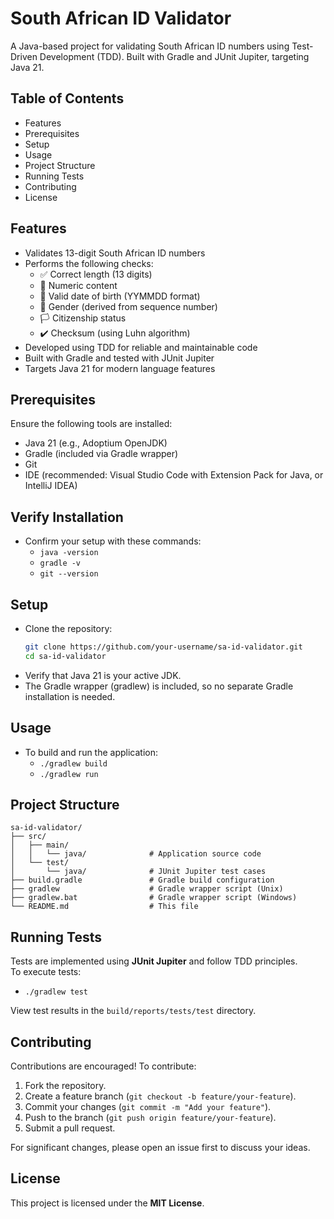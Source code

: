 # South African ID Validator
A Java-based project for validating South African ID numbers using Test-Driven Development (TDD). Built with Gradle and JUnit Jupiter, targeting Java 21.

## Table of Contents

- Features
- Prerequisites
- Setup
- Usage
- Project Structure
- Running Tests
- Contributing
- License

## Features
- Validates 13-digit South African ID numbers
- Performs the following checks:
  - ✅ Correct length (13 digits)
  - 🔢 Numeric content
  - 📅 Valid date of birth (YYMMDD format)
  - 🚻 Gender (derived from sequence number)
  - 🏳️ Citizenship status
  - ✔️ Checksum (using Luhn algorithm)
- Developed using TDD for reliable and maintainable code
- Built with Gradle and tested with JUnit Jupiter
- Targets Java 21 for modern language features

## Prerequisites
Ensure the following tools are installed:
- Java 21 (e.g., Adoptium OpenJDK)
- Gradle (included via Gradle wrapper)
- Git
- IDE (recommended: Visual Studio Code with Extension Pack for Java, or IntelliJ IDEA)

## Verify Installation
- Confirm your setup with these commands:
  - `java -version`
  - `gradle -v`
  - `git --version`

## Setup
- Clone the repository:
  ```bash
  git clone https://github.com/your-username/sa-id-validator.git
  cd sa-id-validator
- Verify that Java 21 is your active JDK.
- The Gradle wrapper (gradlew) is included, so no separate Gradle installation is needed.

## Usage
- To build and run the application:
    - `./gradlew build`
    - `./gradlew run`

## Project Structure

```plain
sa-id-validator/
├── src/
│   ├── main/
│   │   └── java/              # Application source code
│   └── test/
│       └── java/              # JUnit Jupiter test cases
├── build.gradle               # Gradle build configuration
├── gradlew                    # Gradle wrapper script (Unix)
├── gradlew.bat                # Gradle wrapper script (Windows)
└── README.md                  # This file
```

## Running Tests

Tests are implemented using **JUnit Jupiter** and follow TDD principles.  
To execute tests:

- `./gradlew test`

View test results in the `build/reports/tests/test` directory.

## Contributing

Contributions are encouraged! To contribute:

1. Fork the repository.
2. Create a feature branch (`git checkout -b feature/your-feature`).
3. Commit your changes (`git commit -m "Add your feature"`).
4. Push to the branch (`git push origin feature/your-feature`).
5. Submit a pull request.

For significant changes, please open an issue first to discuss your ideas.

## License

This project is licensed under the **MIT License**.
